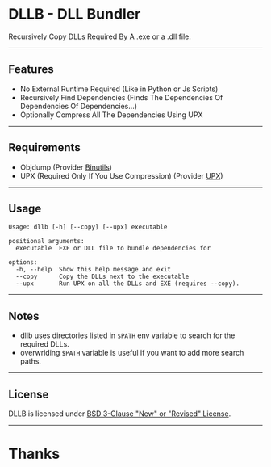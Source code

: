# DLLB - DLL Bundler
Recursively Copy DLLs Required By A .exe or a .dll file.

---
## Features

- No External Runtime Required (Like in Python or Js Scripts)
- Recursively Find Dependencies (Finds The Dependencies Of Dependencies Of Dependencies...)
- Optionally Compress All The Dependencies Using UPX

---
## Requirements

- Objdump (Provider [Binutils](https://packages.msys2.org/package/binutils))
- UPX (Required Only If You Use Compression) (Provider [UPX](https://packages.msys2.org/package/upx))

---
## Usage
```
Usage: dllb [-h] [--copy] [--upx] executable

positional arguments:
  executable  EXE or DLL file to bundle dependencies for

options:
  -h, --help  Show this help message and exit
  --copy      Copy the DLLs next to the executable
  --upx       Run UPX on all the DLLs and EXE (requires --copy).
```

---
## Notes

- dllb uses directories listed in `$PATH` env variable to search for the required DLLs.
- overwriding `$PATH` variable is useful if you want to add more search paths.

---
## License
DLLB is licensed under [BSD 3-Clause "New" or "Revised" License](./LICENSE).

---
# Thanks
